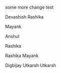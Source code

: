 some more change
test



Devashish
Rashika

Mayank



Anshul



Rashika



Rashika
Mayank




Digbijay
Utkarsh 
Utkarsh

